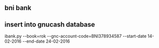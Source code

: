 ## bni bank

## insert into gnucash database

ibank.py --book=rok --gnc-account-code=BNI378934587 --start-date 14-02-2016 --end-date 24-02-2016 
    

